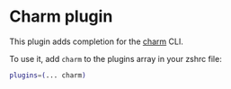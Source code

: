 # Charm plugin

This plugin adds completion for the [charm](https://ghproxy.com/https://github.com/charmbracelet/charm) CLI.

To use it, add `charm` to the plugins array in your zshrc file:

```zsh
plugins=(... charm)
```
